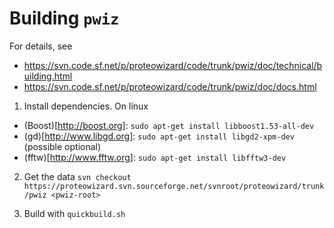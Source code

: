 Building `pwiz`
==============

For details, see
- https://svn.code.sf.net/p/proteowizard/code/trunk/pwiz/doc/technical/building.html
- https://svn.code.sf.net/p/proteowizard/code/trunk/pwiz/doc/docs.html

1) Install dependencies. On linux 
- (Boost)[http://boost.org]:  `sudo apt-get install libboost1.53-all-dev`
- (gd)[http://www.libgd.org]: `sudo apt-get install libgd2-xpm-dev` (possible optional)
- (fftw)[http://www.fftw.org]: `sudo apt-get install libfftw3-dev`

2) Get the data `svn checkout https://proteowizard.svn.sourceforge.net/svnroot/proteowizard/trunk/pwiz <pwiz-root>`

3) Build with `quickbuild.sh`



